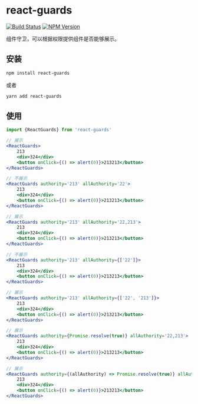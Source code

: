 # react-guards

[![Build Status](https://www.travis-ci.org/wsafight/react-guards.svg?branch=main)](https://www.travis-ci.org/wsafight/react-guards)
[![NPM Version](https://badgen.net/npm/v/react-guards)](https://www.npmjs.com/package/react-guards)

组件守卫，可以根据权限提供组件是否能够展示。

## 安装

```bash
npm install react-guards
```

或者

```bash
yarn add react-guards
```

## 

## 使用

```jsx
import {ReactGuards} from 'react-guards'

// 展示
<ReactGuards>
    213
    <div>324</div>
    <button onClick={() => alert(0)}>213213</button>
</ReactGuards>

// 不展示
<ReactGuards authority='213' allAuthority='22'>
    213
    <div>324</div>
    <button onClick={() => alert(0)}>213213</button>
</ReactGuards>

// 展示
<ReactGuards authority='213' allAuthority='22,213'>
    213
    <div>324</div>
    <button onClick={() => alert(0)}>213213</button>
</ReactGuards>

// 不展示
<ReactGuards authority='213' allAuthority={['22']}>
    213
    <div>324</div>
    <button onClick={() => alert(0)}>213213</button>
</ReactGuards>

// 展示
<ReactGuards authority='213' allAuthority={['22', '213']}>
    213
    <div>324</div>
    <button onClick={() => alert(0)}>213213</button>
</ReactGuards>

// 展示
<ReactGuards authority={Promise.resolve(true)} allAuthority='22,213'>
    213
    <div>324</div>
    <button onClick={() => alert(0)}>213213</button>
</ReactGuards>

// 展示
<ReactGuards authority={(allAuthority) => Promise.resolve(true)} allAuthority='22,213'>
    213
    <div>324</div>
    <button onClick={() => alert(0)}>213213</button>
</ReactGuards>
```